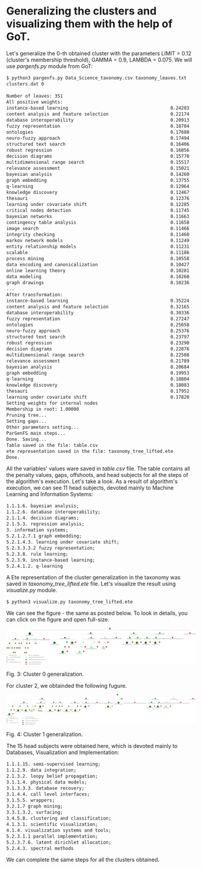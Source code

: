 # Generalizing the clusters and visualizing them with the help of GoT.

Let's generalize the 0-th obtained cluster with the parameters LIMIT = 0.12 (cluster's membership threshold), GAMMA = 0.9, LAMBDA = 0.075. We will use _pargenfs.py_ module from GoT:

```
$ python3 pargenfs.py Data_Science_taxonomy.csv taxonomy_leaves.txt clusters.dat 0

Number of leaves: 351
All positive weights:
instance-based learning                                      0.24283
content analysis and feature selection                       0.22174
database interoperability                                    0.20913
fuzzy representation                                         0.18784
ontologies                                                   0.17688
neuro-fuzzy approach                                         0.17494
structured text search                                       0.16406
robust regression                                            0.16056
decision diagrams                                            0.15770
multidimensional range search                                0.15517
relevance assessment                                         0.15021
bayesian analysis                                            0.14260
graph embedding                                              0.13755
q-learning                                                   0.12964
knowledge discovery                                          0.12467
thesauri                                                     0.12376
learning under covariate shift                               0.12285
critical nodes detection                                     0.11745
bayesian networks                                            0.11663
contingency table analysis                                   0.11658
image search                                                 0.11466
integrity checking                                           0.11460
markov network models                                        0.11249
entity relationship models                                   0.11231
scalable                                                     0.11186
process mining                                               0.10558
data encoding and canonicalization                           0.10427
online learning theory                                       0.10281
data modeling                                                0.10260
graph drawings                                               0.10236
...
After transformation:
instance-based learning                                      0.35224
content analysis and feature selection                       0.32165
database interoperability                                    0.30336
fuzzy representation                                         0.27247
ontologies                                                   0.25658
neuro-fuzzy approach                                         0.25376
structured text search                                       0.23797
robust regression                                            0.23290
decision diagrams                                            0.22876
multidimensional range search                                0.22508
relevance assessment                                         0.21789
bayesian analysis                                            0.20684
graph embedding                                              0.19953
q-learning                                                   0.18804
knowledge discovery                                          0.18083
thesauri                                                     0.17952
learning under covariate shift                               0.17820
Setting weights for internal nodes
Membership in root: 1.00000
Pruning tree...
Setting gaps...
Other parameters setting...
ParGenFS main steps...
Done. Saving...
Table saved in the file: table.csv
ete representation saved in the file: taxonomy_tree_lifted.ete
Done.
```

All the variables' values ware saved in _table.csv_ file. The table contains all the penalty values, gaps, offshoots, and head subjects for all the steps of the algorithm's execution. Let's take a look. As a result of algorithm's execution, we can see 11 head subjects, devoted mainly to Machine Learning and Information Systems: 

```
1.1.1.6. bayesian analysis; 
1.1.2.6. database interoperability; 
2.1.1.4. decision diagrams; 
2.1.5.3. regression analysis; 
3. information systems; 
5.2.1.2.7.1 graph embedding; 
5.2.1.4.3. learning under covariate shift; 
5.2.3.3.3.2 fuzzy representation; 
5.2.3.8. rule learning; 
5.2.3.9. instance-based learning; 
5.2.4.1.2. q-learning
```

A Ete representation of the cluster generalization in the taxonomy was saved in _taxonomy_tree_lifted.ete_ file. Let's visualize the result using _visualize.py_ module.

```
$ python3 visualize.py taxonomy_tree_lifted.ete
```

We can see the figure - the same as posted below. To look in details, you can click on the figure and open full-size.

![](https://raw.githubusercontent.com/dmitsf/GOT/master/got/relevance_analysis/got_results/cluster_0.png "Cluster 0 generalization visualization.")

Fig. 3: Cluster 0 generalization.


For cluster 2, we obtainded the following fugure.

![](https://raw.githubusercontent.com/dmitsf/GOT/master/got/relevance_analysis/got_results/cluster_1.png "Cluster 1 generalization visualization.")

Fig. 4: Cluster 1 generalization.

The 15 head subjects were obtained here, which is devoted mainly to Databases, Visualization and Implementation:

```
1.1.1.15. semi-supervised learning; 
1.1.2.9. data integration; 
2.1.3.2. loopy belief propagation; 
3.1.1.4. physical data models; 
3.1.3.3.3. database recovery; 
3.1.4.4. call level interfaces; 
3.1.5.5. wrappers; 
3.2.1.7 graph mining; 
3.3.1.3.2. surfacing; 
3.4.5.8. clustering and classification; 
4.1.3.1. scientific visualization; 
4.1.4. visualization systems and tools; 
5.2.3.1.1 parallel implementation; 
5.2.3.7.6. latent dirichlet allocation; 
5.2.4.3. spectral methods
```

We can complete the same steps for all the clusters obtained.
